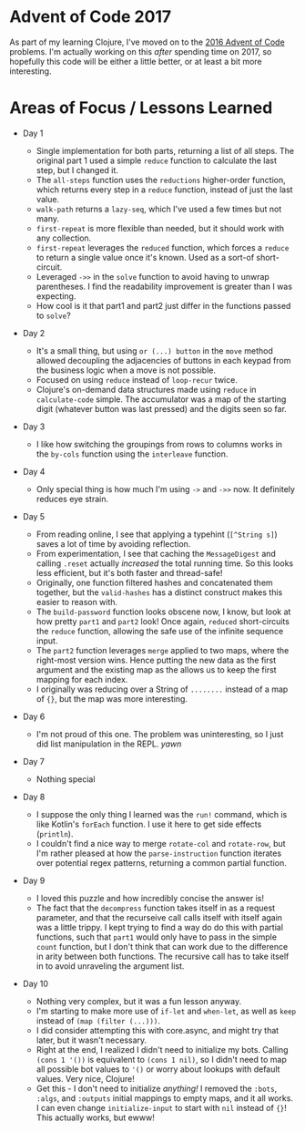 # Advent of Code 2017

As part of my learning Clojure, I've moved on to the [2016 Advent of Code](https://adventofcode.com/2016/) problems. 
I'm actually working on this _after_ spending time on 2017, so hopefully this code will be either
a little better, or at least a bit more interesting.

# Areas of Focus / Lessons Learned

* Day 1
  * Single implementation for both parts, returning a list of all steps. The original 
  part 1 used a simple `reduce` function to calculate the last step, but I changed it.
  * The `all-steps` function uses the `reductions` higher-order function, which returns
  every step in a `reduce` function, instead of just the last value.
  * `walk-path` returns a `lazy-seq`, which I've used a few times but not many.
  * `first-repeat` is more flexible than needed, but it should work with any collection.
  * `first-repeat` leverages the `reduced` function, which forces a `reduce` to return
  a single value once it's known. Used as a sort-of short-circuit.
  * Leveraged `->>` in the `solve` function to avoid having to unwrap parentheses.
  I find the readability improvement is greater than I was expecting.
  * How cool is it that part1 and part2 just differ in the functions passed to `solve`?
  
* Day 2
  * It's a small thing, but using `or (...) button` in the `move` method allowed decoupling the adjacencies of buttons
  in each keypad from the business logic when a move is not possible. 
  * Focused on using `reduce` instead of `loop-recur` twice.
  * Clojure's on-demand data structures made using `reduce` in `calculate-code` simple. The accumulator
   was a map of the starting digit (whatever button was last pressed) and the digits seen so far.

* Day 3
  * I like how switching the groupings from rows to columns works in the `by-cols` function using the
  `interleave` function.

* Day 4
  * Only special thing is how much I'm using `->` and `->>` now. It definitely reduces eye strain.

* Day 5
  * From reading online, I see that applying a typehint (`[^String s]`) saves a lot of time by avoiding reflection.
  * From experimentation, I see that caching the `MessageDigest` and calling `.reset` actually _increased_ the total
  running time. So this looks less efficient, but it's both faster and thread-safe! 
  * Originally, one function filtered hashes and concatenated them together, but the `valid-hashes` has a distinct
  construct makes this easier to reason with.
  * The `build-password` function looks obscene now, I know, but look at how pretty `part1` and `part2` look! Once
  again, `reduced` short-circuits the `reduce` function, allowing the safe use of the infinite sequence input.
  * The `part2` function leverages `merge` applied to two maps, where the right-most version wins. Hence putting the
  new data as the first argument and the existing map as the allows us to keep the first mapping for each index.
  * I originally was reducing over a String of `........` instead of a map of `{}`, but the map was more interesting.
  
* Day 6
  * I'm not proud of this one. The problem was uninteresting, so I just did list manipulation in the REPL.  *yawn*
  
* Day 7
  * Nothing special

* Day 8
  * I suppose the only thing I learned was the `run!` command, which is like Kotlin's `forEach` function.
  I use it here to get side effects (`println`).
  * I couldn't find a nice way to merge `rotate-col` and `rotate-row`, but I'm rather pleased at how the 
  `parse-instruction` function iterates over potential regex patterns, returning a common partial function.

* Day 9
  * I loved this puzzle and how incredibly concise the answer is!
  * The fact that the `decompress` function takes itself in as a request parameter, and that the recurseive call
  calls itself with itself again was a little trippy.  I kept trying to find a way do do this with partial functions,
  such that `part1` would only have to pass in the simple `count` function, but I don't think that can work due to the
  difference in arity between both functions.  The recursive call has to take itself in to avoid unraveling the
  argument list. 
  
* Day 10
  * Nothing very complex, but it was a fun lesson anyway.
  * I'm starting to make more use of `if-let` and `when-let`, as well as `keep` instead of `(map (filter (...)))`.
  * I did consider attempting this with core.async, and might try that later, but it wasn't necessary.
  * Right at the end, I realized I didn't need to initialize my bots.  Calling `(cons 1 '())` is equivalent
  to `(cons 1 nil)`, so I didn't need to map all possible bot values to `'()` or worry about lookups with default
  values. Very nice, Clojure!
  * Get this - I don't need to initialize _anything!_ I removed the `:bots`, `:algs`, and `:outputs` initial mappings
  to empty maps, and it all works.  I can even change `initialize-input` to start with `nil` instead of `{}`! 
  This actually works, but ewww!
  